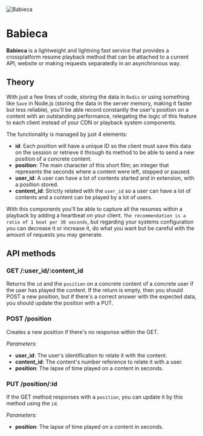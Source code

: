 ![Babieca](https://s3-eu-west-1.amazonaws.com/uploads-eu.hipchat.com/20667/97004/nvXkUGXA0G4zpsS/photo.png)

# Babieca

**Babieca** is a lightweight and lightning fast service that provides a crossplatform resume playback method that can be attached to a current API, website or making requests separatedly in an asynchronous way.

## Theory

With just a few lines of code, storing the data in `Redis` or using something like `Save` in Node.js (storing the data in the server memory, making it faster but less reliable), you'll be able record constantly the user's position on a content with an outstanding performance, relegating the logic of this feature to each client instead of your CDN or playback system components.

The functionality is managed by just 4 elements:

- **id**: Each position will have a unique ID so the client must save this data on the session or retrieve it through its method to be able to send a new position of a concrete content.
- **position**: The main character of this short film; an integer that represents the seconds where a content were left, stopped or paused.
- **user_id**: A user can have a lot of contents started and in extension, with a position stored.
- **content_id**: Strictly related with the `user_id` so a user can have a lot of contents and a content can be played by a lot of users.

With this components you'll be able to capture all the resumes within a playback by adding a heartbeat on your client. `The recommendation is a ratio of 1 beat per 30 seconds`, but regarding your systems configuration you can decrease it or increase it, do what you want but be careful with the amount of requests you may generate.

## API methods

### GET /:user_id/:content_id

Returns the `id` and the `position` on a concrete content of a concrete user if the user has played the content. If the return is empty, then you should POST a new position, but if there's a correct answer with the expected data, you should update the position with a PUT.

### POST /position

Creates a new position if there's no response within the GET.

*Parameters:*

- **user_id**: The user's identification to relate it with the content.
- **content_id**: The content's number reference to relate it with a user.
- **position**: The lapse of time played on a content in seconds.

### PUT /position/:id

If the GET method responses with a `position`, you can update it by this method using the `id`.

*Parameters:*

- **position**: The lapse of time played on a content in seconds.
